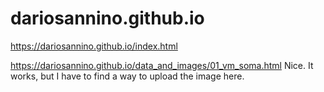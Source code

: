 # dariosannino.github.io

https://dariosannino.github.io/index.html

https://dariosannino.github.io/data_and_images/01_vm_soma.html
Nice. It works, but I have to find a way to upload the image here.
